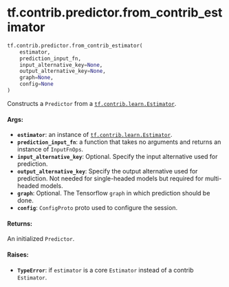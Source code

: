 <div itemscope itemtype="http://developers.google.com/ReferenceObject">
<meta itemprop="name" content="tf.contrib.predictor.from_contrib_estimator" />
<meta itemprop="path" content="Stable" />
</div>

# tf.contrib.predictor.from_contrib_estimator

``` python
tf.contrib.predictor.from_contrib_estimator(
    estimator,
    prediction_input_fn,
    input_alternative_key=None,
    output_alternative_key=None,
    graph=None,
    config=None
)
```

Constructs a `Predictor` from a <a href="../../../tf/contrib/learn/Estimator.md"><code>tf.contrib.learn.Estimator</code></a>.

#### Args:

* <b>`estimator`</b>: an instance of <a href="../../../tf/contrib/learn/Estimator.md"><code>tf.contrib.learn.Estimator</code></a>.
* <b>`prediction_input_fn`</b>: a function that takes no arguments and returns an
    instance of `InputFnOps`.
* <b>`input_alternative_key`</b>: Optional. Specify the input alternative used for
    prediction.
* <b>`output_alternative_key`</b>: Specify the output alternative used for
    prediction. Not needed for single-headed models but required for
    multi-headed models.
* <b>`graph`</b>: Optional. The Tensorflow `graph` in which prediction should be
    done.
* <b>`config`</b>: `ConfigProto` proto used to configure the session.


#### Returns:

An initialized `Predictor`.


#### Raises:

* <b>`TypeError`</b>: if `estimator` is a core `Estimator` instead of a contrib
    `Estimator`.